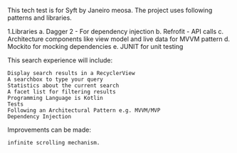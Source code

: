 This tech test is for Syft by Janeiro meosa.
The project uses following patterns and libraries.

1.Libraries
    a. Dagger 2 - For dependency injection
    b. Refrofit - API calls
    c. Architecture components like view model and live data for MVVM pattern
    d. Mockito for mocking dependencies
    e. JUNIT for unit testing

This search experience will include:

    Display search results in a RecyclerView
    A searchbox to type your query
    Statistics about the current search
    A facet list for filtering results
    Programming Language is Kotlin
    Tests
    Following an Architectural Pattern e.g. MVVM/MVP
    Dependency Injection

Improvements can be made:

    infinite scrolling mechanism.
